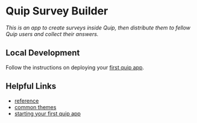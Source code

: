 # Quip Survey Builder

_This is an app to create surveys inside Quip, then distribute them to fellow Quip users and collect their answers._

## Local Development

Follow the instructions on deploying your [first quip app](https://salesforce.quip.com/dev/liveapps/).

## Helpful Links

* [reference](https://salesforce.quip.com/dev/liveapps/documentation)
* [common themes](https://salesforce.quip.com/dev/liveapps/recipes)
* [starting your first quip app](https://salesforce.quip.com/dev/liveapps/)
